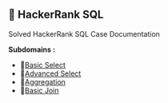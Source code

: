 ## 📂 **HackerRank SQL**
Solved HackerRank SQL Case Documentation

**Subdomains :**
- 📌[Basic Select](https://github.com/ARKnajmi/HackerRank-Archive-/tree/main/Basic%20Select)
- 📌[Advanced Select](https://github.com/ARKnajmi/HackerRank-Archive-/blob/main/Advanced%20Select/README.md)
- 📌[Aggregation](https://github.com/ARKnajmi/HackerRank-Archive-/tree/main/Aggregation)
- 📌[Basic Join](https://github.com/ARKnajmi/HackerRank-Archive-/tree/main/Basic%20Join)
